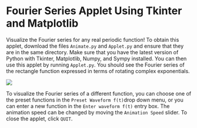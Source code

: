 
# Fourier Series Applet Using Tkinter and Matplotlib
Visualize the Fourier series for any real periodic function!
To obtain this applet, download the files `Animate.py` and `Applet.py` and ensure that they are in the same directory.  Make sure that you have the latest version of Python with Tkinter, Matplotlib, Numpy, and Sympy installed. You can then use this applet by running `Applet.py`. You should see the Fourier series of the rectangle function expressed in terms of rotating complex exponentials.

<img src="https://raw.githubusercontent.com/marl0ny/Real-Fourier-Series/master/rect.gif" />

To visualize the Fourier series of a different function, you can choose one of the preset functions in the `Preset Waveform f(t)`drop down menu, or you can enter a new function in the `Enter waveform f(t)` entry box. The animation speed can be changed by moving the `Animation Speed` slider. To close the applet, click `QUIT`.
